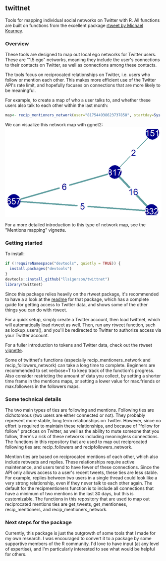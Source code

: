 
<!-- README.md is generated from README.Rmd. Please edit that file -->
twittnet
--------

Tools for mapping individual social networks on Twitter with R. All functions are built on functions from the excellent package [rtweet by Michael Kearney](https://github.com/mkearney/rtweet).

### Overview

These tools are designed to map out local ego networks for Twitter users. These are "1.5 ego" networks, meaning they include the user's connections to their contacts on Twitter, as well as connections among these contacts.

The tools focus on reciprocated relationships on Twitter, i.e. users who follow or mention each other. This makes more efficient use of the Twitter API's rate limit, and hopefully focuses on connections that are more likely to be meaningful.

For example, to create a map of who a user talks to, and whether these users also talk to each other within the last month:

``` r
map<- recip_mentioners_network(user="817544938623737858", startday=Sys.Date()-30)
```

We can visualize this network map with ggnet2: ![](README-plotting-1.png)

For a more detailed introduction to this type of network map, see the "Mentions mapping" vignette.

### Getting started

To install:

``` r
if (!requireNamespace("devtools", quietly = TRUE)) {
  install.packages("devtools")
}
devtools::install_github("llsigerson/twittnet")
library(twittnet)
```

Since this package relies heavily on the rtweet package, it's recommended to have a a look at the [readme](https://github.com/mkearney/rtweet/blob/master/README.Rmd) for that package, which has a complete guide for getting access to Twitter data, and shows some of the other things you can do with rtweet.

For a quick setup, simply create a Twitter account, then load twittnet, which will automatically load rtweet as well. Then, run any rtweet function, such as lookup\_users(), and you'll be redirected to Twitter to authorize access via your Twitter account.

For a fuller introduction to tokens and Twitter data, check out the rtweet [vignette](https://github.com/mkearney/rtweet/blob/master/vignettes/auth.Rmd).

Some of twittnet's functions (especially recip\_mentioners\_network and recip\_followers\_network) can take a long time to complete. Beginners are recommended to set verbose=T to keep track of the function's progress. Also consider restricting the amount of data you collect, by setting a shorter time frame in the mentions maps, or setting a lower value for max.friends or max.followers in the followers maps.

### Some technical details

The two main types of ties are following and mentions. Following ties are dichotomous (two users are either connected or not). They probably represent more stable, long term relationships on Twitter. However, since no effort is required to maintain these relationships, and because of "follow for follow" practices on Twitter, as well as the ability to mute someone that you follow, there's a risk of these networks including meaningless connections. The functions in this repository that are used to map out reciprocated following ties are: recip\_followers and recipfollowers\_network.

Mention ties are based on reciprocated mentions of each other, which also include retweets and replies. These relationships require active maintenance, and users tend to have fewer of these connections. Since the API only allows access to a user's recent tweets, these ties are less stable. For example, replies between two users in a single thread could look like a very strong relationship, even if they never talk to each other again. The default for the recipmentioners function is to include all connections that have a minimum of two mentions in the last 30 days, but this is customizable. The functions in this repository that are used to map out reciprocated mentions ties are get\_tweets, get\_mentionees, recip\_mentioners, and recip\_mentioners\_network.

### Next steps for the package

Currently, this package is just the outgrowth of some tools that I made for my own research. I was encouraged to convert it to a package by some supportive members of the R community. I'd love to have input (at any level of expertise), and I'm particularly interested to see what would be helpful for others.
